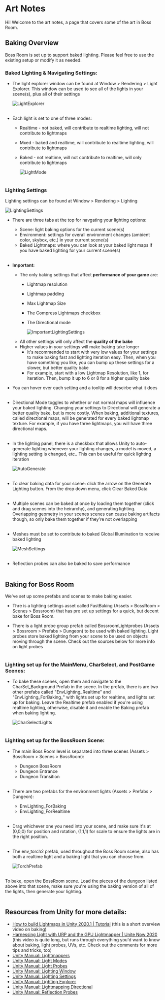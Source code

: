 
# **Art Notes**

Hi! Welcome to the art notes, a page that covers some of the art in Boss Room.

## **Baking Overview**

Boss Room is set up to support baked lighting. Please feel free to use the existing setup or modify it as needed. 

### **Baked Lighting & Navigating Settings:**
* The light explorer window can be found at Window > Rendering > Light Explorer. This window can be used to see all of the lights in your scene(s), plus all of their settings <br />

    ![LightExplorer](Documentation/Images/LightExplorer.png) <br /><br />

* Each light is set to one of three modes: 
  
  * Realtime - not baked, will contribute to realtime lighting, will not contribute to lightmaps
  * Mxed - baked and realtime, will contribute to realtime lighting, will contribute to lightmaps
  * Baked - not realtime, will not contribute to realtime, will only contribute to lightmaps
  
    ![LightMode](Documentation/Images/LightMode.png) <br /><br />

### **Lighting Settings**

Lighting settings can be found at Window > Rendering > Lighting

![LightingSettings](Documentation/Images/LightingPanel.png)

* There are three tabs at the top for navgating your lighting options:
  * Scene: light baking options for the current scene(s)
  * Environment: settings for overall environment changes (ambient color, skybox, etc.) in your current scene(s)
  * Baked Lightmaps: where you can look at your baked light maps if you have baked lighting for your current scene(s) <br /><br />
  
* **Important:**
  * The only baking settings that affect **performance of your game** are:
    * Lightmap resolution
    * Lightmap padding
    * Max Lightmap Size
    * The Compress Lightmaps checkbox
    * The Directional mode
  
        ![ImportantLightingSettings](Documentation/Images/ImportantLightingSettings.png)
  * All other settings will only affect the **quality of the bake** 
  * Higher values in your settings will make baking take longer
    * It's recommended to start with very low values for your settings to make baking fast and lighting iteration easy. Then, when you have something you like, you can bump up these settings for a slower, but better quality bake 
    * For example, start with a low Lightmap Resolution, like 1, for iteration. Then, bump it up to 6 or 8 for a higher quality bake 

        
    
* You can hover over each setting and a tooltip will descirbe what it does <br /><br />

* Directional Mode toggles to whether or not normal maps will influence your baked lighting. Changing your settings to Directional will generate a better quality bake, but is more costly. When baking, additional textures, called directional maps, will be generated for every baked lightmap texture. For example, if you have three lightmaps, you will have three directional maps.  <br /><br />

* In the lighting panel, there is a checkbox that allows Unity to auto-generate lighting whenever your lighting changes, a model is moved, a lighting setting is changed, etc.. This can be useful for quick lighting iteration
 
  ![AutoGenerate](Documentation/Images/AutoGenerateLighting.png) <br /><br />

* To clear baking data for your scene: click the arrow on the Generate Lighting button. From the drop down menu, click Clear Baked Data <br /><br />

* Multiple scenes can be baked at once by loading them together (click and drag scenes into the heirarchy), and generating lighting. Overlapping geometry in your scenes scenes can cause baking artifacts though, so only bake them together if they're not overlapping <br /><br />

* Meshes must be set to contribute to baked Global Illumination to receive baked lighting 
  
  ![MeshSettings](Documentation/Images/MeshSettings.png) <br /><br />

* Reflection probes can also be baked to save performance <br /><br />

## **Baking for Boss Room**

We've set up some prefabs and scenes to make baking easier.

* Thre is a lighting settings asset called FastBaking (Assets > BossRoom > Scenes > Bossroom) that has pre set up settings for a quick, but decent bake for Boss Room.

* There is a light probe group prefab called BossroomLightprobes (Assets > Bossroom > Prefabs > Dungeon) to be used with baked lighting. Light probes store baked lighting from your scene to be used on objects moving through the scene. Check out the sources below for more info on light probes <br /><br />

### **Lighting set up for the MainMenu, CharSelect, and PostGame Scenes:**

* To bake these scenes, open them and navigate to the CharSel_Background Prefab in the scene. In the prefab, there is are two other prefabs called "EnvLighting_Realtime" and "EnvLighting_ForBaking_" with lights set up for realtime, and lights set up for baking. Leave the Realtime prefab enabled if you're using realtime lighting, otherwise, disable it and enable the Baking prefab when baking lighting.

    ![CharSelectLights](Documentation/Images/CharSelectLights.png) <br /><br />

### **Lighting set up for the BossRoom Scene:**

* The main Boss Room level is separated into three scenes (Assets > BossRoom > Scenes > BossRoom):
  * Dungeon BossRoom
  * Dungeon Entrance
  * Dungeon Transition <br /><br />

* There are two prefabs for the environment lights (Assets > Prefabs > Dungeon):
  * EnvLighting_ForBaking
  * EnvLighting_ForRealtime <br /><br />

* Drag whichever one you need into your scene, and make sure it's at (0,0,0) for position and rotation, (1,1,1) for scale to ensure the lights are in the right position. <br /><br />

* The env_torch2 prefab, used throughout the Boss Room scene, also has both a realtime light and a baking light that you can choose from.

    ![TorchPrefab](Documentation/Images/TorchPrefab.png) <br /><br />

To bake, open the BossRoom scene. Load the pieces of the dungeon listed above into that scene, make sure you're using the baking version of all of the lights, then generate your lighting. <br /><br />


## **Resources from Unity for more details:**
  * [How to build Lightmaps in Unity 2020.1 | Tutorial](https://youtu.be/KJ4fl-KBDR8) (this is a short overview video on baking)
  * [Harnessing Light with URP and the GPU Lightmapper | Unite Now 2020](https://youtu.be/hMnetI4-dNY) (this video is quite long, but runs through everything you'd want to know about baking, light probes, UVs, etc. Check out the comments for more tips and tricks, too)
  * [Unity Manual: Lightmappers](https://docs.unity3d.com/Manual/Lightmappers.html)
  * [Unity Manual: Light Modes](https://docs.unity3d.com/Manual/LightModes.html)
  * [Unity Manual: Light Probes](https://docs.unity3d.com/Manual/LightProbes.html)
  * [Unity Manual: Lighting Window](https://docs.unity3d.com/Manual/lighting-window.html)
  * [Unity Manual: Lighting Settings](https://docs.unity3d.com/Manual/class-LightingSettings.html)
  * [Unity Manual: Lighting Explorer](https://docs.unity3d.com/Manual/LightingExplorer.html)
  * [Unity Manual: Lightmapping Directional](https://docs.unity3d.com/Manual/LightmappingDirectional.html)
  * [Unity Manual: Reflection Probes](https://docs.unity3d.com/Manual/class-ReflectionProbe.html)